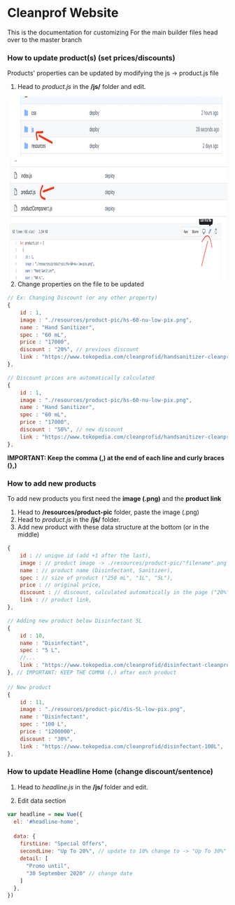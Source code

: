 
# Cleanprof Website

This is the documentation for customizing
For the main builder files head over to the master branch

### How to update product(s) (set prices/discounts)
Products' properties can be updated by modifying the js -> product.js file

1. Head to *product.js* in the **/js/** folder and edit.

<img align="left" width="1000" height="140" src="https://github.com/cleanprof/cleanprof/blob/gh-pages/github/edit-product-1.png">
<img align="left" width="1000" height="140" src="https://github.com/cleanprof/cleanprof/blob/gh-pages/github/edit-product-2.png">
<img align="left" width="1000" height="140" src="https://github.com/cleanprof/cleanprof/blob/gh-pages/github/edit-product-3.png">


2. Change properties on the file to be updated
```javascript
// Ex: Changing Discount (or any other property)
{
    id : 1,
    image : "./resources/product-pic/hs-60-nu-low-pix.png",
    name : "Hand Sanitizer",
    spec : "60 mL",
    price : "17000",
    discount : "20%", // previous discount
    link : "https://www.tokopedia.com/cleanprofid/handsanitizer-cleanprof-60ml",
},
```
```javascript
// Discount prices are automatically calculated
{
    id : 1,
    image : "./resources/product-pic/hs-60-nu-low-pix.png",
    name : "Hand Sanitizer",
    spec : "60 mL",
    price : "17000", 
    discount : "50%", // new discount
    link : "https://www.tokopedia.com/cleanprofid/handsanitizer-cleanprof-60ml",
},
```
**IMPORTANT: Keep the comma (,) at the end of each line and curly braces (},)**
  
### How to add new products
To add new products you first need the **image (.png)** and the **product link** 

1. Head to **/resources/product-pic** folder, paste the image (.png)
2. Head to *product.js* in the **/js/** folder.
3. Add new product with these data structure at the bottom (or in the middle)
```javascript
{
    id : // unique id (add +1 after the last),
    image : // product image -> ./resources/product-pic/"filename".png
    name : // product name (Disinfectant, Sanitizer),
    spec : // size of product ("250 mL", "1L", "5L"),
    price : // original price,
    discount : // discount, calculated automatically in the page ("20%", "50%")
    link : // product link,
},
```

```javascript
// Adding new product below Disinfectant 5L
{
    id : 10,
    name : "Disinfectant",
    spec : "5 L",
    //...
    link : "https://www.tokopedia.com/cleanprofid/disinfectant-cleanprof-5l",
}, // IMPORTANT: KEEP THE COMMA (,) after each product

// New product
{
    id : 11,
    image : "./resources/product-pic/dis-5L-low-pix.png",
    name : "Disinfectant",
    spec : "100 L",
    price : "1200000",
    discount : "30%",
    link : "https://www.tokopedia.com/cleanprofid/disinfectant-100L",
},


```
  

### How to update Headline Home (change discount/sentence)
1. Head to *headline.js* in the **/js/** folder and edit.

2. Edit data section
```javascript
var headline = new Vue({
  el: '#headline-home',

  data: {
    firstLine: "Special Offers", 
    secondLine: "Up To 20%", // update to 10% change to -> "Up To 30%"
    detail: [ 
      "Promo until",
      "30 September 2020" // change date
    ]
  },
})
```